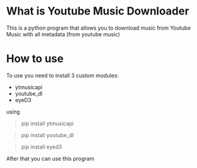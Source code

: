 # What is Youtube Music Downloader

This is a python program that allows you to download music from Youtube Music with all metadata (from youtube music)

# How to use

To use you need to install 3 custom modules:
* ytmusicapi
* youtube_dl
* eyeD3

using
> pip install ytmusicapi

> pip install youtube_dl

> pip install eyed3

After that you can use this program
